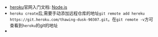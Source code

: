 - [heroku](https://www.heroku.com/)官网入门文档: [Node.js](https://devcenter.heroku.com/articles/getting-started-with-nodejs#introduction)
- `heroku create`后,需要手动添加远程仓库的地址`git remote add hereku https://git.heroku.com/thawing-dusk-90307.git`。在`git remote -v`方可查看到`heroku`的git的地址
- 
